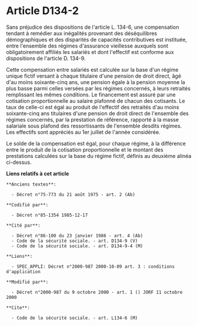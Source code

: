 # Article D134-2

Sans préjudice des dispositions de l'article L. 134-6, une compensation tendant à remédier aux inégalités provenant des
déséquilibres démographiques et des disparités de capacités contributives est instituée, entre l'ensemble des régimes
d'assurance vieillesse auxquels sont obligatoirement affiliés les salariés et dont l'effectif est conforme aux dispositions
de l'article D. 134-9.

Cette compensation entre salariés est calculée sur la base d'un régime unique fictif versant à chaque titulaire d'une pension
de droit direct, âgé d'au moins soixante-cinq ans, une pension égale à la pension moyenne la plus basse parmi celles versées
par les régimes concernés, à leurs retraités remplissant les mêmes conditions. Le financement est assuré par une cotisation
proportionnelle au salaire plafonné de chacun des cotisants. Le taux de celle-ci est égal au produit de l'effectif des
retraités d'au moins soixante-cinq ans titulaires d'une pension de droit direct de l'ensemble des régimes concernés, par la
prestation de référence, rapporté à la masse salariale sous plafond des ressortissants de l'ensemble desdits régimes. Les
effectifs sont appréciés au 1er juillet de l'année considérée. 

Le solde de la compensation est égal, pour chaque régime, à la différence entre le produit de la cotisation proportionnelle
et le montant des prestations calculées sur la base du régime fictif, définis au deuxième alinéa ci-dessus.

**Liens relatifs à cet article**

	**Anciens textes**:

	  - Décret n°75-773 du 21 août 1975 - art. 2 (Ab)

	**Codifié par**:

	  - Décret n°85-1354 1985-12-17

	**Cité par**:

	  - Décret n°86-100 du 23 janvier 1986 - art. 4 (Ab)
	  - Code de la sécurité sociale. - art. D134-9 (V)
	  - Code de la sécurité sociale. - art. D134-9-4 (M)

	**Liens**:

	  - SPEC_APPLI: Décret n°2000-987 2000-10-09 art. 3 : conditions d'application

	**Modifié par**:

	  - Décret n°2000-987 du 9 octobre 2000 - art. 1 () JORF 11 octobre 2000

	**Cite**:

	  - Code de la sécurité sociale. - art. L134-6 (M)

